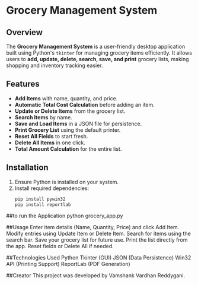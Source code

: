 # Grocery Management System

## Overview
The **Grocery Management System** is a user-friendly desktop application built using Python's `tkinter` for managing grocery items efficiently. It allows users to **add, update, delete, search, save, and print** grocery lists, making shopping and inventory tracking easier.

## Features
- **Add Items** with name, quantity, and price.
- **Automatic Total Cost Calculation** before adding an item.
- **Update or Delete Items** from the grocery list.
- **Search Items** by name.
- **Save and Load Items** in a JSON file for persistence.
- **Print Grocery List** using the default printer.
- **Reset All Fields** to start fresh.
- **Delete All Items** in one click.
- **Total Amount Calculation** for the entire list.

## Installation
1. Ensure Python is installed on your system.
2. Install required dependencies:
   ```bash
   pip install pywin32
   pip install reportlab
##to run the Application
python grocery_app.py

##Usage
Enter item details (Name, Quantity, Price) and click Add Item.
Modify entries using Update Item or Delete Item.
Search for items using the search bar.
Save your grocery list for future use.
Print the list directly from the app.
Reset fields or Delete All if needed.

##Technologies Used
Python
Tkinter (GUI)
JSON (Data Persistence)
Win32 API (Printing Support)
ReportLab (PDF Generation)

##Creator
This project was developed by Vamshank Vardhan Reddygani.
